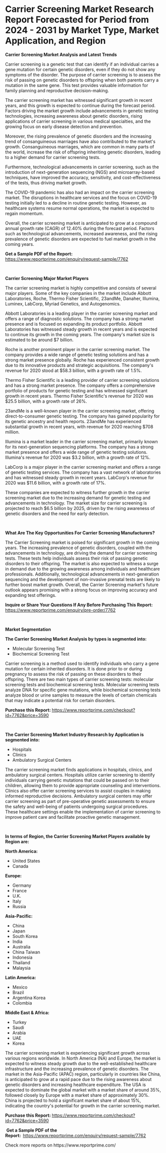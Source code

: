 <p><h1>Carrier Screening Market Research Report Forecasted for Period from 2024 -  2031 by Market Type, Market Application, and Region</h1></p><p><strong>Carrier Screening Market Analysis and Latest Trends</strong></p>
<p><p>Carrier screening is a genetic test that can identify if an individual carries a gene mutation for certain genetic disorders, even if they do not show any symptoms of the disorder. The purpose of carrier screening is to assess the risk of passing on genetic disorders to offspring when both parents carry a mutation in the same gene. This test provides valuable information for family planning and reproductive decision-making.</p><p>The carrier screening market has witnessed significant growth in recent years, and this growth is expected to continue during the forecast period. Factors driving the market growth include advancements in genetic testing technologies, increasing awareness about genetic disorders, rising applications of carrier screening in various medical specialties, and the growing focus on early disease detection and prevention.</p><p>Moreover, the rising prevalence of genetic disorders and the increasing trend of consanguineous marriages have also contributed to the market's growth. Consanguineous marriages, which are common in many parts of the world, increase the risk of offspring inheriting genetic disorders, leading to a higher demand for carrier screening tests.</p><p>Furthermore, technological advancements in carrier screening, such as the introduction of next-generation sequencing (NGS) and microarray-based techniques, have improved the accuracy, sensitivity, and cost-effectiveness of the tests, thus driving market growth.</p><p>The COVID-19 pandemic has also had an impact on the carrier screening market. The disruptions in healthcare services and the focus on COVID-19 testing initially led to a decline in routine genetic testing. However, as healthcare systems resume normal operations, the market is expected to regain momentum.</p><p>Overall, the carrier screening market is anticipated to grow at a compound annual growth rate (CAGR) of 12.40% during the forecast period. Factors such as technological advancements, increased awareness, and the rising prevalence of genetic disorders are expected to fuel market growth in the coming years.</p></p>
<p><strong>Get a Sample PDF of the Report:&nbsp;</strong> <a href="https://www.reportprime.com/enquiry/request-sample/7762">https://www.reportprime.com/enquiry/request-sample/7762</a></p>
<p>&nbsp;</p>
<p><strong>Carrier Screening Major Market Players</strong></p>
<p><p>The carrier screening market is highly competitive and consists of several major players. Some of the key companies in the market include Abbott Laboratories, Roche, Thermo Fisher Scientific, 23andMe, Danaher, Illumina, Luminex, LabCorp, Myriad Genetics, and Autogenomics.</p><p>Abbott Laboratories is a leading player in the carrier screening market and offers a range of diagnostic solutions. The company has a strong market presence and is focused on expanding its product portfolio. Abbott Laboratories has witnessed steady growth in recent years and is expected to continue its growth in the coming years. The company's market size is estimated to be around $7 billion.</p><p>Roche is another prominent player in the carrier screening market. The company provides a wide range of genetic testing solutions and has a strong market presence globally. Roche has experienced consistent growth due to its innovative products and strategic acquisitions. The company's revenue for 2020 stood at $58.3 billion, with a growth rate of 1.5%.</p><p>Thermo Fisher Scientific is a leading provider of carrier screening solutions and has a strong market presence. The company offers a comprehensive portfolio of products for genetic testing and has witnessed significant growth in recent years. Thermo Fisher Scientific's revenue for 2020 was $25.5 billion, with a growth rate of 26%.</p><p>23andMe is a well-known player in the carrier screening market, offering direct-to-consumer genetic testing. The company has gained popularity for its genetic ancestry and health reports. 23andMe has experienced substantial growth in recent years, with revenue for 2020 reaching $708 million.</p><p>Illumina is a market leader in the carrier screening market, primarily known for its next-generation sequencing platforms. The company has a strong market presence and offers a wide range of genetic testing solutions. Illumina's revenue for 2020 was $3.2 billion, with a growth rate of 12%.</p><p>LabCorp is a major player in the carrier screening market and offers a range of genetic testing services. The company has a vast network of laboratories and has witnessed steady growth in recent years. LabCorp's revenue for 2020 was $11.6 billion, with a growth rate of 17%.</p><p>These companies are expected to witness further growth in the carrier screening market due to the increasing demand for genetic testing and advancements in technology. The market size for carrier screening is projected to reach $6.5 billion by 2025, driven by the rising awareness of genetic disorders and the need for early detection.</p></p>
<p>&nbsp;</p>
<p><strong>What Are The Key Opportunities For Carrier Screening Manufacturers?</strong></p>
<p><p>The Carrier Screening market is poised for significant growth in the coming years. The increasing prevalence of genetic disorders, coupled with the advancements in technology, are driving the demand for carrier screening tests. These tests help individuals assess their risk of passing genetic disorders to their offspring. The market is also expected to witness a surge in demand due to the growing awareness among individuals and healthcare professionals. Additionally, technological advancements in next-generation sequencing and the development of non-invasive prenatal tests are likely to further boost market growth. Overall, the Carrier Screening market's future outlook appears promising with a strong focus on improving accuracy and expanding test offerings.</p></p>
<p><strong>Inquire or Share Your Questions If Any Before Purchasing This Report:</strong> <a href="https://www.reportprime.com/enquiry/pre-order/7762">https://www.reportprime.com/enquiry/pre-order/7762</a></p>
<p>&nbsp;</p>
<p><strong>Market Segmentation</strong></p>
<p><strong>The Carrier Screening Market Analysis by types is segmented into:</strong></p>
<p><ul><li>Molecular Screening Test</li><li>Biochemical Screening Test</li></ul></p>
<p><p>Carrier screening is a method used to identify individuals who carry a gene mutation for certain inherited disorders. It is done prior to or during pregnancy to assess the risk of passing on these disorders to their offspring. There are two main types of carrier screening tests: molecular screening tests and biochemical screening tests. Molecular screening tests analyze DNA for specific gene mutations, while biochemical screening tests analyze blood or urine samples to measure the levels of certain chemicals that may indicate a potential risk for certain disorders.</p></p>
<p><strong>Purchase this Report:&nbsp;</strong><a href="https://www.reportprime.com/checkout?id=7762&price=3590">https://www.reportprime.com/checkout?id=7762&price=3590</a></p>
<p>&nbsp;</p>
<p><strong>The Carrier Screening Market Industry Research by Application is segmented into:</strong></p>
<p><ul><li>Hospitals</li><li>Clinics</li><li>Ambulatory Surgical Centers</li></ul></p>
<p><p>The carrier screening market finds applications in hospitals, clinics, and ambulatory surgical centers. Hospitals utilize carrier screening to identify individuals carrying genetic mutations that could be passed on to their children, allowing them to provide appropriate counseling and interventions. Clinics also offer carrier screening services to assist couples in making informed reproductive decisions. Ambulatory surgical centers may offer carrier screening as part of pre-operative genetic assessments to ensure the safety and well-being of patients undergoing surgical procedures. These healthcare settings enable the implementation of carrier screening to improve patient care and facilitate proactive genetic management.</p></p>
<p>&nbsp;</p>
<p><strong>In terms of Region, the Carrier Screening Market Players available by Region are:</strong></p>
<p>
    <p> <strong> North America: </strong>
        <ul>
            <li>United States</li>
            <li>Canada</li>
        </ul>
        </p> 
    <p> <strong> Europe: </strong>
        <ul>
            <li>Germany</li>
            <li>France</li>
            <li>U.K.</li>
            <li>Italy</li>
            <li>Russia</li>
        </ul>
        </p> 
    <p> <strong> Asia-Pacific: </strong>
        <ul>
            <li>China</li>
            <li>Japan</li>
            <li>South Korea</li>
            <li>India</li>
            <li>Australia</li>
            <li>China Taiwan</li>
            <li>Indonesia</li>
            <li>Thailand</li>
            <li>Malaysia</li>
        </ul>
        </p> 
    <p> <strong> Latin America: </strong>
        <ul>
            <li>Mexico</li>
            <li>Brazil</li>
            <li>Argentina Korea</li>
            <li>Colombia</li>
        </ul>
        </p> 
    <p> <strong> Middle East & Africa: </strong>
        <ul>
            <li>Turkey</li>
            <li>Saudi</li>
            <li>Arabia</li>
            <li>UAE</li>
            <li>Korea</li>
        </ul>
    </p>
    </p>
<p><p>The carrier screening market is experiencing significant growth across various regions worldwide. In North America (NA) and Europe, the market is expected to witness steady growth due to the well-established healthcare infrastructure and the increasing prevalence of genetic disorders. The market in the Asia-Pacific (APAC) region, particularly in countries like China, is anticipated to grow at a rapid pace due to the rising awareness about genetic disorders and increasing healthcare expenditure. The USA is expected to dominate the global market with a market share of around 35%, followed closely by Europe with a market share of approximately 30%. China is projected to hold a significant market share of about 15%, indicating the country's potential for growth in the carrier screening market.</p></p>
<p><strong>Purchase this Report: </strong><a href="https://www.reportprime.com/checkout?id=7762&price=3590">https://www.reportprime.com/checkout?id=7762&price=3590</a></p>
<p>&nbsp;<strong>Get a Sample PDF of the Report:&nbsp;&nbsp;</strong><a href="https://www.reportprime.com/enquiry/request-sample/7762">https://www.reportprime.com/enquiry/request-sample/7762</a></p>
<p><strong></strong></p>
<p>Check more reports on https://www.reportprime.com/</p>